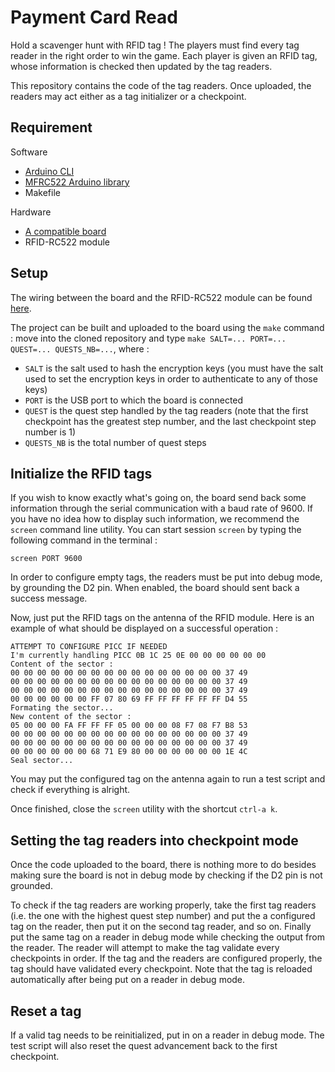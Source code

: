 # Payment Card Read

Hold a scavenger hunt with RFID tag !
The players must find every tag reader in the right order to win the game. Each player is given an RFID tag, whose information is checked then updated by the tag readers.

This repository contains the code of the tag readers. Once uploaded, the readers may act either as a tag initializer or a checkpoint.

## Requirement

Software
- [Arduino CLI](https://github.com/arduino/arduino-cli)
- [MFRC522 Arduino library](https://github.com/miguelbalboa/rfid)
- Makefile

Hardware
- [A compatible board](https://github.com/miguelbalboa/rfid#compatible-boards)
- RFID-RC522 module

## Setup

The wiring between the board and the RFID-RC522 module can be found [here](https://github.com/miguelbalboa/rfid#pin-layout).

The project can be built and uploaded to the board using the `make` command : move into the cloned repository and type `make SALT=... PORT=... QUEST=... QUESTS_NB=...`, where :
- `SALT` is the salt used to hash the encryption keys (you must have the salt used to set the encryption keys in order to authenticate to any of those keys)
- `PORT` is the USB port to which the board is connected
- `QUEST` is the quest step handled by the tag readers (note that the first checkpoint has the greatest step number, and the last checkpoint step number is 1)
- `QUESTS_NB` is the total number of quest steps

## Initialize the RFID tags

If you wish to know exactly what's going on, the board send back some information through the serial communication with a baud rate of 9600. If you have no idea how to display such information, we recommend the `screen` command line utility. You can start session `screen` by typing the following command in the terminal :

```
screen PORT 9600
```

In order to configure empty tags, the readers must be put into debug mode, by grounding the D2 pin. When enabled, the board should sent back a success message.

Now, just put the RFID tags on the antenna of the RFID module. Here is an example of what should be displayed on a successful operation :

```
ATTEMPT TO CONFIGURE PICC IF NEEDED
I'm currently handling PICC 0B 1C 25 0E 00 00 00 00 00 00
Content of the sector :
00 00 00 00 00 00 00 00 00 00 00 00 00 00 00 00 37 49
00 00 00 00 00 00 00 00 00 00 00 00 00 00 00 00 37 49
00 00 00 00 00 00 00 00 00 00 00 00 00 00 00 00 37 49
00 00 00 00 00 00 FF 07 80 69 FF FF FF FF FF FF D4 55
Formating the sector...
New content of the sector :
05 00 00 00 FA FF FF FF 05 00 00 00 08 F7 08 F7 B8 53
00 00 00 00 00 00 00 00 00 00 00 00 00 00 00 00 37 49
00 00 00 00 00 00 00 00 00 00 00 00 00 00 00 00 37 49
00 00 00 00 00 00 68 71 E9 80 00 00 00 00 00 00 1E 4C
Seal sector...
```

You may put the configured tag on the antenna again to run a test script and check if everything is alright.

Once finished, close the `screen` utility with the shortcut `ctrl-a k`.

## Setting the tag readers into checkpoint mode

Once the code uploaded to the board, there is nothing more to do besides making sure the board is not in debug mode by checking if the D2 pin is not grounded.

To check if the tag readers are working properly, take the first tag readers (i.e. the one with the highest quest step number) and put the a configured tag on the reader, then put it on the second tag reader, and so on. Finally put the same tag on a reader in debug mode while checking the output from the reader. The reader will attempt to make the tag validate every checkpoints in order. If the tag and the readers are configured properly, the tag should have validated every checkpoint. Note that the tag is reloaded automatically after being put on a reader in debug mode.

## Reset a tag

If a valid tag needs to be reinitialized, put in on a reader in debug mode. The test script will also reset the quest advancement back to the first checkpoint.
